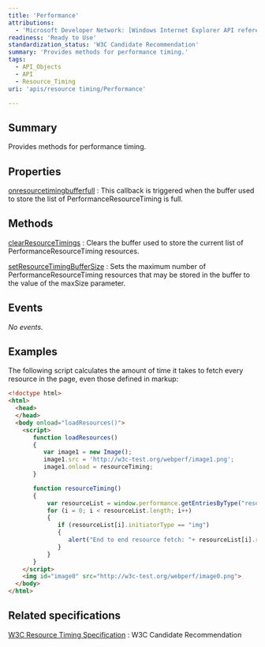 ```yaml
---
title: 'Performance'
attributions:
  - 'Microsoft Developer Network: [Windows Internet Explorer API reference Article](http://msdn.microsoft.com/en-us/library/ie/hh828809%28v=vs.85%29.aspx)'
readiness: 'Ready to Use'
standardization_status: 'W3C Candidate Recommendation'
summary: 'Provides methods for performance timing.'
tags:
  - API_Objects
  - API
  - Resource_Timing
uri: 'apis/resource timing/Performance'

---
```

## Summary

Provides methods for performance timing.

## Properties

[onresourcetimingbufferfull](/apis/resource_timing/Performance/onresourcetimingbufferfull)
:   This callback is triggered when the buffer used to store the list of PerformanceResourceTiming is full.

## Methods

[clearResourceTimings](/apis/resource_timing/Performance/clearResourceTimings)
:   Clears the buffer used to store the current list of PerformanceResourceTiming resources.

[setResourceTimingBufferSize](/apis/resource_timing/Performance/setResourceTimingBufferSize)
:   Sets the maximum number of PerformanceResourceTiming resources that may be stored in the buffer to the value of the maxSize parameter.

## Events

*No events.*

## Examples

The following script calculates the amount of time it takes to fetch every resource in the page, even those defined in markup:

``` html
<!doctype html>
<html>
  <head>
  </head>
  <body onload="loadResources()">
    <script>
       function loadResources()
       {
          var image1 = new Image();
          image1.src = 'http://w3c-test.org/webperf/image1.png';
          image1.onload = resourceTiming;
       }

       function resourceTiming()
       {
           var resourceList = window.performance.getEntriesByType("resource");
           for (i = 0; i < resourceList.length; i++)
           {
              if (resourceList[i].initiatorType == "img")
              {
                 alert("End to end resource fetch: "+ resourceList[i].responseEnd - resourceList[i].startTime);
              }
           }
       }
    </script>
    <img id="image0" src="http://w3c-test.org/webperf/image0.png">
  </body>
</html>
```

## Related specifications

[W3C Resource Timing Specification](http://www.w3.org/TR/resource-timing/#extensions-performance-interface)
:   W3C Candidate Recommendation
